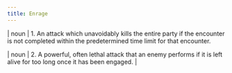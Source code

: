 ```yaml
---
title: Enrage
---
```

| noun | 1.  	An attack which unavoidably kills the entire party if the encounter is not completed within the predetermined time limit for that encounter.

| noun | 2.  	A powerful, often lethal attack that an enemy performs if it is left alive for too long once it has been engaged.	|